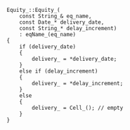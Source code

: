 
	Equity_::Equity_( 
		const String_& eq_name,
		const Date_* delivery_date,
		const String_* delay_increment)
		: eqName_(eq_name)
	{
		if (delivery_date)
		{
			delivery_ = *delivery_date;
		}
		else if (delay_increment)
		{
			delivery_ = *delay_increment;
		}
		else
		{
			delivery_ = Cell_(); // empty
		}
	}
